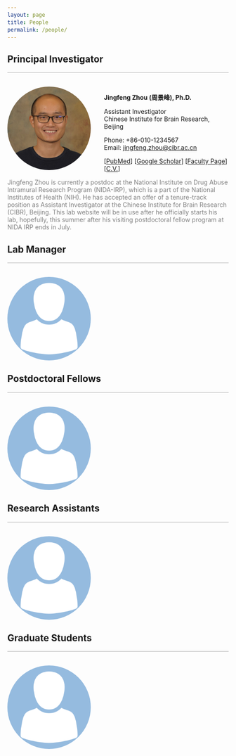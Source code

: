 ```yaml
---
layout: page
title: People
permalink: /people/
---
```

## Principal Investigator
<hr style="height:2px;border:none;background-color:#D3D3D3"><br>

<img align="left" width="190" style="margin-right:30px; border-radius: 50%; border: 0px solid #6495ED;" src="/people/jingfeng_head_shot.jpg" />

**Jingfeng Zhou (周景峰), Ph.D.**

Assistant Investigator<br>Chinese Institute for Brain Research, Beijing

Phone: +86-010-1234567<br>Email: [jingfeng.zhou@cibr.ac.cn](mailto:jingfeng.zhou@cibr.ac.cn)

[[PubMed](https://www.ncbi.nlm.nih.gov/myncbi/1-AMNoyoc62Qs/bibliography/public/?sortby=pubDate&sdirection=descending)] [[Google Scholar](https://scholar.google.com/citations?user=ZQD-fmcAAAAJ)] [[Faculty Page](http://www.cibr.ac.cn/#/science/team/detail/547)] [[C.V.](CV/jingfeng.md)] <br clear="left" />

<p style="color:gray">
Jingfeng Zhou is currently a postdoc at the National Institute on Drug Abuse Intramural Research Program (NIDA-IRP), which is a part of the National Institutes of Health (NIH). He has accepted an offer of a tenure-track position as Assistant Investigator at the Chinese Institute for Brain Research (CIBR), Beijing. This lab website will be in use after he officially starts his lab, hopefully, this summer after his visiting postdoctoral fellow program at NIDA IRP ends in July.
</p>


## Lab Manager
<hr style="height:2px;border:none;background-color:#D3D3D3"><br>

<img align="left" width="190" style="margin-right:30px; border-radius: 50%; border: 0px solid #6495ED;" src="/people/avatar.png" />

<br clear="left" />

<p> </p>

## Postdoctoral Fellows
<hr style="height:2px;border:none;background-color:#D3D3D3"><br>

<img align="left" width="190" style="margin-right:30px; border-radius: 50%; border: 0px solid #6495ED;" src="/people/avatar.png" />

<br clear="left" />

<p> </p>

## Research Assistants
<hr style="height:2px;border:none;background-color:#D3D3D3"><br>

<img align="left" width="190" style="margin-right:30px; border-radius: 50%; border: 0px solid #6495ED;" src="/people/avatar.png" />

<br clear="left" />

<p> </p>

## Graduate Students
<hr style="height:2px;border:none;background-color:#D3D3D3"><br>

<img align="left" width="190" style="margin-right:30px; border-radius: 50%; border: 0px solid #6495ED;" src="/people/avatar.png" />

<br clear="left" />

<p> </p>

